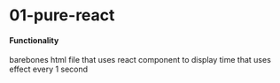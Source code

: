 # 01-pure-react
#### Functionality
barebones html file that uses react component to display time that uses effect every 1 second
